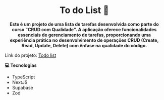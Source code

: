 <h1 align="center" style="font-weight: bold;">To do List 📝</h1>

<p align="center">
    <b>Este é um projeto de uma lista de tarefas desenvolvida como parte do curso "CRUD com Qualidade". A aplicação oferece funcionalidades essenciais de gerenciamento de tarefas, proporcionando uma experiência prática no desenvolvimento de operações CRUD (Create, Read, Update, Delete) com ênfase na qualidade do código.</b>
</p>

Link do projeto: <a href="#">Todo list</a>

<strong id="technologies">💻 Tecnologias </strong>

- TypeScript
- NextJS
- Supabase
- Zod






